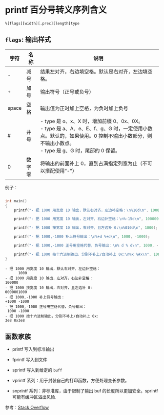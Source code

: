 # printf 百分号转义序列含义

```
%[flags][width][.prec][length]type
```

## `flags`: 输出样式

字符 | 名称 | 说明
---|----|---
- | 减号 | 结果左对齐，右边填空格。默认是右对齐，左边填空格。
+ | 加号 | 输出符号（正号或负号）
space | 空格 | 输出值为正时加上空格，为负时加上负号
\# | 井号 | - type 是 o、x、X 时，增加前缀 0、0x、0X。</br>- type 是 a、A、e、E、f、g、G 时，一定使用小数点。默认的，如果使用。0 控制不输出小数部分，则不输出小数点。</br>- type 是 g、G 时，尾部的 0 保留。
0 | 数字零 | 将输出的前面补上 0，直到占满指定列宽为止（不可以搭配使用“-”）

例子：

```c

int main()
{
    printf("- 把 1000 用宽度 10 输出，默认右对齐，左边补空格：\n%10d\n", 1000);

    printf("- 把 1000 用宽度 10 输出，左对齐，右边补空格：\n%-15d\n", 100000);

    printf("- 把 1000 按宽度 10 输出，右对齐，且左边补 0:\n%010d\n", 1000);

    printf("- 把 1000,-1000 补上符号输出：\n%+d %+d\n", 1000, -1000);

    printf("- 把 1000,-1000 正号用空格代替，负号输出：\n% d % d\n", 1000, -1000);

    printf("- 把 1000 按十六进制输出，分别不补上/自动补上 0x:\n%x %#x\n", 1000, 1000);
}
```

```
- 把 1000 用宽度 10 输出，默认右对齐，左边补空格：
      1000
- 把 1000 用宽度 10 输出，左对齐，右边补空格：
100000         
- 把 1000 按宽度 10 输出，右对齐，且左边补 0:
0000001000
- 把 1000,-1000 补上符号输出：
+1000 -1000
- 把 1000,-1000 正号用空格代替，负号输出：
 1000 -1000
- 把 1000 按十六进制输出，分别不补上/自动补上 0x:
3e8 0x3e8
```

## 函数家族

- printf  写入到标准输出
- fprintf 写入到文件
- sprintf 写入到给定的 `buff`

- vprintf 系列：用于封装自己的打印函数，方便处理变长参数。

- snprintf 系列：非标准库，由于限制了输出 buf 的长度所以更加安全。sprintf可能有缓冲区溢出风险.

参考：[Stack Overflow](https://stackoverflow.com/questions/1485805/whats-the-difference-between-the-printf-and-vprintf-function-families-and-when)